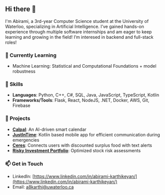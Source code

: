 ## Hi there 👋
I'm Abirami, a 3rd-year Computer Science student at the University of Waterloo, specializing in Artificial Intelligence. I’ve gained hands-on experience through multiple software internships and am eager to keep learning and growing in the field! I’m interesed in backend and full-stack roles!
### 🌱 Currently Learning
-  Machine Learning: Statistical and Computational Foundations + model robustness
### 💼 Skills
- **Languages**: Python, C++, C#, SQL, Java, JavaScript, TypeScript, Kotlin
- **Frameworks/Tools**: Flask, React, NodeJS, .NET, Docker, AWS, Git, Firebase
### 🌟 Projects
- **[Calpal](https://github.com/dan7x/calpal)**: An AI-driven smart calendar
- **[JustInTime](https://github.com/k-abirami/TechnovaKotlin)**: Kotlin based mobile app for efficient communication during emergencies
- **[Ceres](https://github.com/EeshitaDayani/ElleHacks23)**: Connects users with discounted surplus food with text alerts
- **[Risky Investment Portfolio](https://github.com/k-abirami/Risky-Investment-Portfolio)**: Optimized stock risk assessments
### 📫 Get in Touch
- LinkedIn: [https://www.linkedin.com/in/abirami-karthikeyan/](https://www.linkedin.com/in/abirami-karthikeyan/)  
- Email: [a8karthi@uwaterloo.ca](mailto:a8karthi@uwaterloo.ca)  
